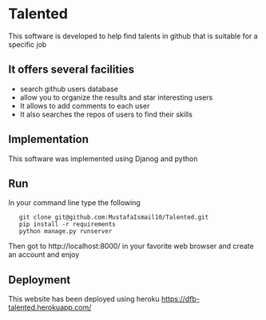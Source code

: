 # Talented

This software is developed to help find talents in github that is suitable for a specific job 

## It offers several facilities
* search github users database 
* allow you to organize the results and star interesting users
* It allows to add comments to each user
* It also searches the repos of users to find their skills

## Implementation

This software was implemented using Djanog and python

## Run

In your command line type the following
```
   git clone git@github.com:MustafaIsmail10/Talented.git
   pip install -r requirements
   python manage.py runserver
```

Then got to http://localhost:8000/ in your favorite web browser and create an account and enjoy

## Deployment

This website has been deployed using heroku
https://dfb-talented.herokuapp.com/
